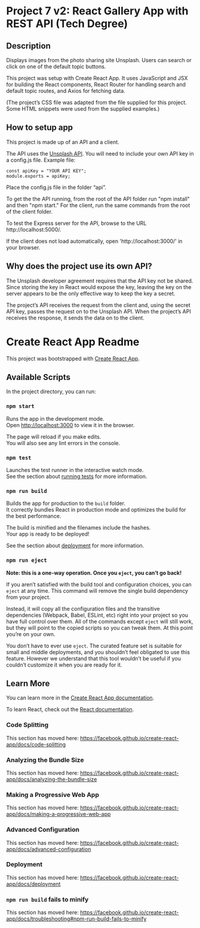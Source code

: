# Project 7 v2: React Gallery App with REST API (Tech Degree)

## Description

Displays images from the photo sharing site Unsplash. Users can search or click on one of the default topic buttons.

This project was setup with Create React App. It uses JavaScript and JSX for building the React components, React Router for handling search and default topic routes, and Axios for fetching data.

(The project’s CSS file was adapted from the file supplied for this project. Some HTML snippets were used from the supplied examples.)

## How to setup app

This project is made up of an API and a client.

The API uses the [Unsplash API](https://unsplash.com/developers). You will need to include your own API key in a config.js file. Example file:

```
const apiKey = "YOUR API KEY";
module.exports = apiKey;
```

Place the config.js file in the folder “api”.

To get the the API running, from the root of the API folder run "npm install" and then "npm start." For the client, run the same commands from the root of the client folder.

To test the Express server for the API, browse to the URL http://localhost:5000/.

If the client does not load automatically, open 'http://localhost:3000/' in your browser.

## Why does the project use its own API?

The Unsplash developer agreement requires that the API key not be shared. Since storing the key in React would expose the key, leaving the key on the server appears to be the only effective way to keep the key a secret.

The project’s API receives the request from the client and, using the secret API key, passes the request on to the Unsplash API. When the project’s API receives the response, it sends the data on to the client.

# Create React App Readme

This project was bootstrapped with [Create React App](https://github.com/facebook/create-react-app).

## Available Scripts

In the project directory, you can run:

### `npm start`

Runs the app in the development mode.<br>
Open [http://localhost:3000](http://localhost:3000) to view it in the browser.

The page will reload if you make edits.<br>
You will also see any lint errors in the console.

### `npm test`

Launches the test runner in the interactive watch mode.<br>
See the section about [running tests](https://facebook.github.io/create-react-app/docs/running-tests) for more information.

### `npm run build`

Builds the app for production to the `build` folder.<br>
It correctly bundles React in production mode and optimizes the build for the best performance.

The build is minified and the filenames include the hashes.<br>
Your app is ready to be deployed!

See the section about [deployment](https://facebook.github.io/create-react-app/docs/deployment) for more information.

### `npm run eject`

**Note: this is a one-way operation. Once you `eject`, you can’t go back!**

If you aren’t satisfied with the build tool and configuration choices, you can `eject` at any time. This command will remove the single build dependency from your project.

Instead, it will copy all the configuration files and the transitive dependencies (Webpack, Babel, ESLint, etc) right into your project so you have full control over them. All of the commands except `eject` will still work, but they will point to the copied scripts so you can tweak them. At this point you’re on your own.

You don’t have to ever use `eject`. The curated feature set is suitable for small and middle deployments, and you shouldn’t feel obligated to use this feature. However we understand that this tool wouldn’t be useful if you couldn’t customize it when you are ready for it.

## Learn More

You can learn more in the [Create React App documentation](https://facebook.github.io/create-react-app/docs/getting-started).

To learn React, check out the [React documentation](https://reactjs.org/).

### Code Splitting

This section has moved here: https://facebook.github.io/create-react-app/docs/code-splitting

### Analyzing the Bundle Size

This section has moved here: https://facebook.github.io/create-react-app/docs/analyzing-the-bundle-size

### Making a Progressive Web App

This section has moved here: https://facebook.github.io/create-react-app/docs/making-a-progressive-web-app

### Advanced Configuration

This section has moved here: https://facebook.github.io/create-react-app/docs/advanced-configuration

### Deployment

This section has moved here: https://facebook.github.io/create-react-app/docs/deployment

### `npm run build` fails to minify

This section has moved here: https://facebook.github.io/create-react-app/docs/troubleshooting#npm-run-build-fails-to-minify
